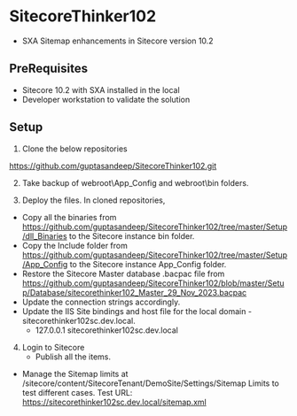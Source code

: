 # SitecoreThinker102

- SXA Sitemap enhancements in Sitecore version 10.2

## PreRequisites

- Sitecore 10.2 with SXA installed in the local
- Developer workstation to validate the solution
  
## Setup

1. Clone the below repositories 

https://github.com/guptasandeep/SitecoreThinker102.git

2. Take backup of webroot\App_Config and webroot\bin folders. 

3. Deploy the files.
   In cloned repositories,
- Copy all the binaries from https://github.com/guptasandeep/SitecoreThinker102/tree/master/Setup/dll_Binaries to the Sitecore instance bin folder.
- Copy the Include folder from https://github.com/guptasandeep/SitecoreThinker102/tree/master/Setup/App_Config to the Sitecore instance App_Config folder.
- Restore the Sitecore Master database .bacpac file from https://github.com/guptasandeep/SitecoreThinker102/blob/master/Setup/Database/sitecorethinker102_Master_29_Nov_2023.bacpac
- Update the connection strings accordingly.
- Update the IIS Site bindings and host file for the local domain - sitecorethinker102sc.dev.local.
     - 127.0.0.1 sitecorethinker102sc.dev.local
4. Login to Sitecore
     - Publish all the items.
- Manage the Sitemap limits at /sitecore/content/SitecoreTenant/DemoSite/Settings/Sitemap Limits to test different cases.
   Test URL: https://sitecorethinker102sc.dev.local/sitemap.xml

